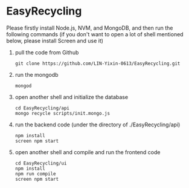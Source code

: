 # EasyRecycling

Please firstly install Node.js, NVM, and MongoDB, and then run the following commands (if you don't want to open a lot of shell mentioned below, please install Screen and use it)

1. pull the code from Github

   ```
   git clone https://github.com/LIN-Yixin-0613/EasyRecycling.git
   ```

2. run the mongodb

   ```shell
   mongod
   ```

3. open another shell and initialize the database

   ```shell
   cd EasyRecycling/api
   mongo recycle scripts/init.mongo.js
   ```

4. run the backend code (under the directory of ./EasyRecycling/api)

   ```
   npm install
   screen npm start
   ```

5. open another shell and compile and run the frontend code

   ```
   cd EasyRecycling/ui
   npm install
   npm run compile
   screen npm start
   ```


